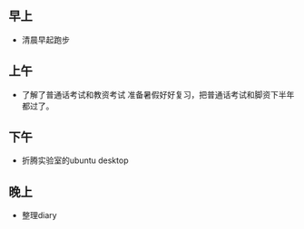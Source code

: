 ## 早上

- 清晨早起跑步

## 上午

- 了解了普通话考试和教资考试
准备暑假好好复习，把普通话考试和脚资下半年都过了。

## 下午

- 折腾实验室的ubuntu desktop

## 晚上

- 整理diary
